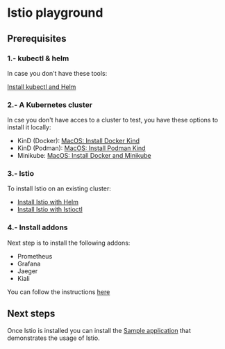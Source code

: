 # Istio playground

## Prerequisites

### 1.- kubectl & helm

In case you don't have these tools:

[Install kubectl and Helm](doc/00_MACOS-COMMON-TOOLS.md)

### 2.- A Kubernetes cluster

In cse you don't have acces to a cluster to test, you have these options to install it locally:
* KinD (Docker): [MacOS: Install Docker Kind](doc/00_MACOS-DOCKER-KIND.md)
* KinD (Podman): [MacOS: Install Podman Kind](doc/00_MACOS-PODMAN-KIND.md)
* Minikube: [MacOS: Install Docker and Minikube](doc/00_MACOS-DOCKER-MINIKUBE.md)

### 3.- Istio

To install Istio on an existing cluster:
* [Install Istio with Helm](doc/01_INSTALL_ISTIO_HELM.md)
* [Install Istio with Istioctl](doc/01_INSTALL_ISTIO_ISTIOCTL.md)

### 4.- Install addons

Next step is to install the following addons:
* Prometheus
* Grafana
* Jaeger
* Kiali

You can follow the instructions [here](doc/02_INSTALL_ADDONS.md)

## Next steps

Once Istio is installed you can install the [Sample application](doc/03_SAMPLE_APPLICATION.md) that demonstrates the 
usage of Istio.